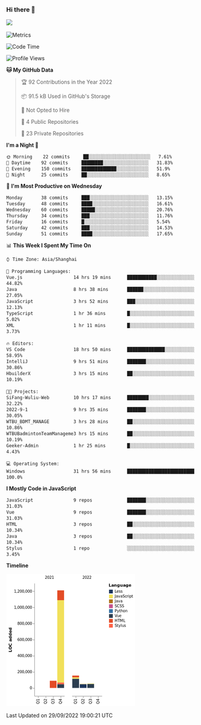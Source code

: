 ### Hi there 👋
![](https://github-readme-stats.vercel.app/api?username=Jamartin-create)

![Metrics](https://metrics.lecoq.io/Jamartin-create?template=classic&base.activity=0&base.community=0&base.repositories=0&isocalendar=1&calendar=1&languages=1&base=header%2C%20activity%2C%20community%2C%20repositories%2C%20metadata&base.indepth=false&base.hireable=false&isocalendar=false&isocalendar.duration=full-year&languages=false&languages.limit=8&languages.threshold=0%25&languages.other=false&languages.colors=github&languages.sections=most-used&languages.indepth=false&languages.analysis.timeout=15&languages.categories=markup%2C%20programming&languages.recent.categories=markup%2C%20programming&languages.recent.load=300&languages.recent.days=14&calendar=false&calendar.limit=1&config.timezone=Asia%2FShanghai)

<!--START_SECTION:waka-->
![Code Time](http://img.shields.io/badge/Code%20Time-191%20hrs%2021%20mins-blue)

![Profile Views](http://img.shields.io/badge/Profile%20Views-0-blue)

**🐱 My GitHub Data** 

> 🏆 92 Contributions in the Year 2022
 > 
> 📦 91.5 kB Used in GitHub's Storage 
 > 
> 🚫 Not Opted to Hire
 > 
> 📜 4 Public Repositories 
 > 
> 🔑 23 Private Repositories  
 > 
**I'm a Night 🦉** 

```text
🌞 Morning    22 commits     ██░░░░░░░░░░░░░░░░░░░░░░░   7.61% 
🌆 Daytime    92 commits     ████████░░░░░░░░░░░░░░░░░   31.83% 
🌃 Evening    150 commits    █████████████░░░░░░░░░░░░   51.9% 
🌙 Night      25 commits     ██░░░░░░░░░░░░░░░░░░░░░░░   8.65%

```
📅 **I'm Most Productive on Wednesday** 

```text
Monday       38 commits     ███░░░░░░░░░░░░░░░░░░░░░░   13.15% 
Tuesday      48 commits     ████░░░░░░░░░░░░░░░░░░░░░   16.61% 
Wednesday    60 commits     █████░░░░░░░░░░░░░░░░░░░░   20.76% 
Thursday     34 commits     ███░░░░░░░░░░░░░░░░░░░░░░   11.76% 
Friday       16 commits     █░░░░░░░░░░░░░░░░░░░░░░░░   5.54% 
Saturday     42 commits     ███░░░░░░░░░░░░░░░░░░░░░░   14.53% 
Sunday       51 commits     ████░░░░░░░░░░░░░░░░░░░░░   17.65%

```


📊 **This Week I Spent My Time On** 

```text
⌚︎ Time Zone: Asia/Shanghai

💬 Programming Languages: 
Vue.js                   14 hrs 19 mins      ███████████░░░░░░░░░░░░░░   44.82% 
Java                     8 hrs 38 mins       ██████░░░░░░░░░░░░░░░░░░░   27.05% 
JavaScript               3 hrs 52 mins       ███░░░░░░░░░░░░░░░░░░░░░░   12.13% 
TypeScript               1 hr 36 mins        █░░░░░░░░░░░░░░░░░░░░░░░░   5.02% 
XML                      1 hr 11 mins        █░░░░░░░░░░░░░░░░░░░░░░░░   3.73%

🔥 Editors: 
VS Code                  18 hrs 50 mins      ██████████████░░░░░░░░░░░   58.95% 
IntelliJ                 9 hrs 51 mins       ███████░░░░░░░░░░░░░░░░░░   30.86% 
HbuilderX                3 hrs 15 mins       ██░░░░░░░░░░░░░░░░░░░░░░░   10.19%

🐱‍💻 Projects: 
SiFang-Wuliu-Web         10 hrs 17 mins      ████████░░░░░░░░░░░░░░░░░   32.22% 
2022-9-1                 9 hrs 35 mins       ███████░░░░░░░░░░░░░░░░░░   30.05% 
WTBU_BDMT_MANAGE         3 hrs 28 mins       ██░░░░░░░░░░░░░░░░░░░░░░░   10.86% 
WTBUBadmintonTeamManageme3 hrs 15 mins       ██░░░░░░░░░░░░░░░░░░░░░░░   10.19% 
Geeker-Admin             1 hr 25 mins        █░░░░░░░░░░░░░░░░░░░░░░░░   4.43%

💻 Operating System: 
Windows                  31 hrs 56 mins      █████████████████████████   100.0%

```

**I Mostly Code in JavaScript** 

```text
JavaScript               9 repos             ███████░░░░░░░░░░░░░░░░░░   31.03% 
Vue                      9 repos             ███████░░░░░░░░░░░░░░░░░░   31.03% 
HTML                     3 repos             ██░░░░░░░░░░░░░░░░░░░░░░░   10.34% 
Java                     3 repos             ██░░░░░░░░░░░░░░░░░░░░░░░   10.34% 
Stylus                   1 repo              ░░░░░░░░░░░░░░░░░░░░░░░░░   3.45%

```


**Timeline**

![Chart not found](https://raw.githubusercontent.com/Jamartin-create/Jamartin-create/master/charts/bar_graph.png) 


 Last Updated on 29/09/2022 19:00:21 UTC
<!--END_SECTION:waka-->
